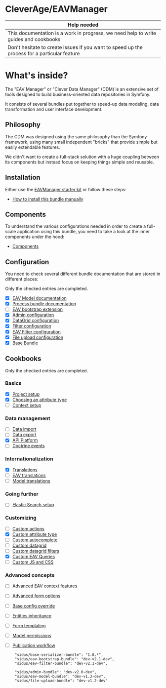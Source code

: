 CleverAge/EAVManager
====================

| Help needed |
| ----------- |
| This documentation is a work in progress, we need help to write guides and cookbooks |
| Don't hesitate to create issues if you want to speed up the process for a particular feature |

# What's inside?

The "EAV Manager" or "Clever Data Manager" (CDM) is an extensive set of tools designed to build business-oriented data
repositories in Symfony.

It consists of several bundles put together to speed-up data modeling, data transformation and user interface
development.

## Philosophy

The CDM was designed using the same philosophy than the Symfony framework, using many small independent "bricks" that
provide simple but easily extendable features.

We didn't want to create a full-stack solution with a huge coupling between its components but instead focus on keeping
things simple and reusable.

## Installation

Either use the [EAVManager starter kit](https://github.com/cleverage/eav-manager-starter-kit) or follow these steps:

 - [How to install this bundle manually](Documentation/A-01-install.md)

## Components

To understand the various configurations needed in order to create a full-scale application using this bundle, you need
to take a look at the inner components under the hood:

 - [Components](Documentation/B-01-components.md)

## Configuration

You need to check several different bundle documentation that are stored in different places:

Only the checked entries are completed.

 - [x] [EAV Model documentation](https://vincentchalnot.github.io/SidusEAVModelBundle)
 - [x] [Process bundle documentation](https://github.com/cleverage/process-bundle)
 - [ ] [EAV bootstrap extension](https://github.com/VincentChalnot/SidusEAVBootstrapBundle)
 - [x] [Admin configuration](https://github.com/VincentChalnot/SidusAdminBundle)
 - [x] [DataGrid configuration](https://github.com/VincentChalnot/SidusDataGridBundle)
 - [x] [Filter configuration](https://github.com/VincentChalnot/SidusFilterBundle)
 - [x] [EAV Filter configuration](https://github.com/VincentChalnot/SidusEAVFilterBundle)
 - [x] [File upload configuration](https://github.com/VincentChalnot/SidusFileUploadBundle)
 - [x] [Base Bundle](https://github.com/VincentChalnot/SidusBaseBundle)

## Cookbooks

Only the checked entries are completed.

### Basics

 - [x] [Project setup](Documentation/Cookbooks/project_setup.md)
 - [x] [Choosing an attribute type](Documentation/Cookbooks/choosing_attribute_type.md)
 - [ ] [Context setup](Documentation/Cookbooks/context_setup.md)

### Data management

 - [ ] [Data import](Documentation/Cookbooks/data_import.md)
 - [ ] [Data export](Documentation/Cookbooks/data_export.md)
 - [x] [API Platform](Documentation/Cookbooks/api_platform.md)
 - [ ] [Doctrine events](Documentation/Cookbooks/doctrine_events.md)

### Internationalization

 - [x] [Translations](Documentation/Cookbooks/translations.md)
 - [ ] [EAV translations](Documentation/Cookbooks/eav_translations.md)
 - [ ] [Model translations](Documentation/Cookbooks/model_translations.md)

### Going further

 - [ ] [Elastic Search setup](Documentation/Cookbooks/elastic_search_setup.md)

### Customizing

 - [ ] [Custom actions](Documentation/Cookbooks/custom_actions.md)
 - [x] [Custom attribute type](Documentation/Cookbooks/custom_attribute_type.md)
 - [ ] [Custom autocomplete](Documentation/Cookbooks/custom_autocomplete.md)
 - [ ] [Custom datagrid](Documentation/Cookbooks/custom_datagrid.md)
 - [ ] [Custom datagrid filters](Documentation/Cookbooks/custom_datagrid_filters.md)
 - [x] [Custom EAV Queries](Documentation/Cookbooks/custom_eav_query.md)
 - [ ] [Custom JS and CSS](Documentation/Cookbooks/custom_js_css.md)

### Advanced concepts

 - [ ] [Advanced EAV context features](Documentation/Cookbooks/advanced_context.md)
 - [ ] [Advanced form options](Documentation/Cookbooks/advanced_form_options.md)
 - [ ] [Base config override](Documentation/Cookbooks/base_config_override.md)
 - [ ] [Entities inheritance](Documentation/Cookbooks/entities_inheritance.md)
 - [ ] [Form templating](Documentation/Cookbooks/form_templating.md)
 - [ ] [Model permissions](Documentation/Cookbooks/model_permissions.md)
 - [ ] [Publication workflow](Documentation/Cookbooks/publication_workflow.md)


        "sidus/base-serializer-bundle": "1.0.*",
        "sidus/eav-bootstrap-bundle": "dev-v2.1-dev",
        "sidus/eav-filter-bundle": "dev-v2.1-dev",
        
        "sidus/admin-bundle": "dev-v2.0-dev",
        "sidus/eav-model-bundle": "dev-v1.3-dev",
        "sidus/file-upload-bundle": "dev-v1.2-dev"
